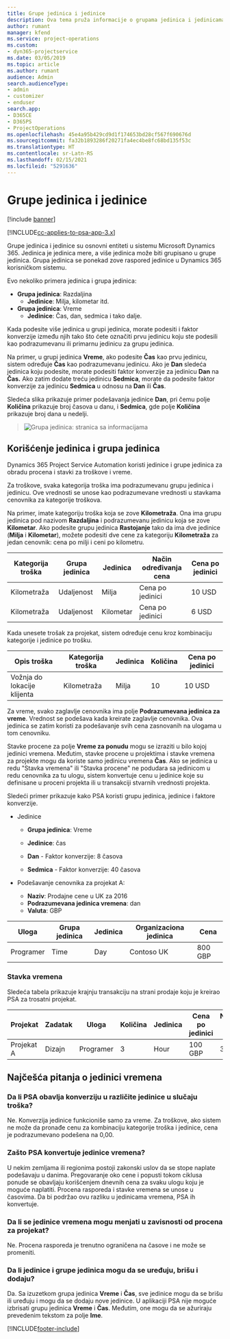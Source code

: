 ```yaml
---
title: Grupe jedinica i jedinice
description: Ova tema pruža informacije o grupama jedinica i jedinicama.
author: rumant
manager: kfend
ms.service: project-operations
ms.custom:
- dyn365-projectservice
ms.date: 03/05/2019
ms.topic: article
ms.author: rumant
audience: Admin
search.audienceType:
- admin
- customizer
- enduser
search.app:
- D365CE
- D365PS
- ProjectOperations
ms.openlocfilehash: 45e4a95b429cd9d1f174653bd28cf567f690676d
ms.sourcegitcommit: fa32b1893286f20271fa4ec4be8fc68bd135f53c
ms.translationtype: HT
ms.contentlocale: sr-Latn-RS
ms.lasthandoff: 02/15/2021
ms.locfileid: "5291636"
---
```

# <a name="unit-groups-and-units"></a>Grupe jedinica i jedinice

[!include [banner](../includes/psa-now-project-operations.md)]

[!INCLUDE[cc-applies-to-psa-app-3.x](../includes/cc-applies-to-psa-app-3x.md)]

Grupe jedinica i jedinice su osnovni entiteti u sistemu Microsoft Dynamics 365. Jedinica je jedinica mere, a više jedinica može biti grupisano u grupe jedinica. Grupa jedinica se ponekad zove raspored jedinice u Dynamics 365 korisničkom sistemu. 

Evo nekoliko primera jedinica i grupa jedinica:
 
- **Grupa jedinica**: Razdaljina 
    - **Jedinice**: Milja, kilometar itd.
- **Grupa jedinica**: Vreme
    - **Jedinice**: Čas, dan, sedmica i tako dalje. 

Kada podesite više jedinica u grupi jedinica, morate podesiti i faktor konverzije između njih tako što ćete označiti prvu jedinicu koju ste podesili kao podrazumevanu ili primarnu jedinicu za grupu jedinica. 

Na primer, u grupi jedinica **Vreme**, ako podesite **Čas** kao prvu jedinicu, sistem određuje **Čas** kao podrazumevanu jedinicu. Ako je **Dan** sledeća jedinica koju podesite, morate podesiti faktor konverzije za jedinicu **Dan** na **Čas.** Ako zatim dodate treću jedinicu **Sedmica**, morate da podesite faktor konverzije za jedinicu **Sedmica** u odnosu na **Dan** ili **Čas**. 

Sledeća slika prikazuje primer podešavanja jedinice **Dan**, pri čemu polje **Količina** prikazuje broj časova u danu, i **Sedmica**, gde polje **Količina** prikazuje broj dana u nedelji.

> ![Grupa jedinica: stranica sa informacijama](media/advanced-2.png)

## <a name="using-units-and-unit-groups"></a>Korišćenje jedinica i grupa jedinica

Dynamics 365 Project Service Automation koristi jedinice i grupe jedinica za obradu procena i stavki za troškove i vreme. 

Za troškove, svaka kategorija troška ima podrazumevanu grupu jedinica i jedinicu. Ove vrednosti se unose kao podrazumevane vrednosti u stavkama cenovnika za kategorije troškova. 

Na primer, imate kategoriju troška koja se zove **Kilometraža**. Ona ima grupu jedinica pod nazivom **Razdaljina** i podrazumevanu jedinicu koja se zove **Kilometar**. Ako podesite grupu jedinica **Rastojanje** tako da ima dve jedinice (**Milja** i **Kilometar**), možete podesiti dve cene za kategoriju **Kilometraža** za jedan cenovnik: cena po milji i ceni po kilometru.

| Kategorija troška  | Grupa jedinica  | Jedinica      | Način određivanja cena  | Cena po jedinici  |
|-------------------|---------------|-----------|-------------------|-------------------|
| Kilometraža           | Udaljenost      | Milja      | Cena po jedinici    | 10 USD            |
| Kilometraža           | Udaljenost      | Kilometar | Cena po jedinici    |  6 USD            |

Kada unesete trošak za projekat, sistem određuje cenu kroz kombinaciju kategorije i jedinice po trošku. 

| Opis troška        | Kategorija troška  | Jedinica  | Količina  | Cena po jedinici   |
|----------------------------|---------------------|-------|-----------|----------------|
| Vožnja do lokacije klijenta | Kilometraža             | Milja  | 10        | 10 USD         |

Za vreme, svako zaglavlje cenovnika ima polje **Podrazumevana jedinica za vreme**. Vrednost se podešava kada kreirate zaglavlje cenovnika. Ova jedinica se zatim koristi za podešavanje svih cena zasnovanih na ulogama u tom cenovniku.

Stavke procene za polje **Vreme za ponudu** mogu se izraziti u bilo kojoj jedinici vremena. Međutim, stavke procene u projektima i stavke vremena za projekte mogu da koriste samo jedinicu vremena **Čas**. Ako se jedinica u redu "Stavka vremena" ili "Stavka procene" ne podudara sa jedinicom u redu cenovnika za tu ulogu, sistem konvertuje cenu u jedinice koje su definisane u proceni projekta ili u transakciji stvarnih vrednosti projekta.

Sledeći primer prikazuje kako PSA koristi grupu jedinica, jedinice i faktore konverzije.
- Jedinice

   - **Grupa jedinica**: Vreme 
   - **Jedinice**: čas 
    
    - **Dan** - Faktor konverzije: 8 časova       
    - **Sedmica** - Faktor konverzije: 40 časova  
        
- Podešavanje cenovnika za projekat A:

    - **Naziv**: Prodajne cene u UK za 2016 
    - **Podrazumevana jedinica vremena**: dan 
    - **Valuta**: GBP

| Uloga      | Grupa jedinica | Jedinica | Organizaciona jedinica | Cena   |
|-----------|------------|------|---------------------|---------|
| Programer | Time       | Day  | Contoso UK          | 800 GBP |

### <a name="time-entry"></a>Stavka vremena

Sledeća tabela prikazuje krajnju transakciju na strani prodaje koju je kreirao PSA za trosatni projekat.


| Projekat   | Zadatak    | Uloga      | Količina | Jedinica  | Cena po jedinici | Nenaplaćen iznos prodaje |
|-----------|---------|-----------|----------|-------|------------|-----------------------|
| Projekat A | Dizajn  | Programer | 3        | Hour  | 100 GBP    | 300 GBP               |

## <a name="time-unit-faq"></a>Najčešća pitanja o jedinici vremena

### <a name="does-psa-convert-to-different-units-in-the-case-of-expenses"></a>Da li PSA obavlja konverziju u različite jedinice u slučaju troška?
Ne. Konverzija jedinice funkcioniše samo za vreme. Za troškove, ako sistem ne može da pronađe cenu za kombinaciju kategorije troška i jedinice, cena je podrazumevano podešena na 0,00.

### <a name="why-does-psa-convert-time-units"></a>Zašto PSA konvertuje jedinice vremena?
U nekim zemljama ili regionima postoji zakonski uslov da se stope naplate podešavaju u danima. Pregovaranje oko cene i popusti tokom ciklusa ponude se obavljaju korišćenjem dnevnih cena za svaku ulogu koju je moguće naplatiti. Procena rasporeda i stavke vremena se unose u časovima. Da bi podržao ovu razliku u jedinicama vremena, PSA ih konvertuje.

### <a name="can-time-units-be-changed-on-project-estimates"></a>Da li se jedinice vremena mogu menjati u zavisnosti od procena za projekat?
Ne. Procena rasporeda je trenutno ograničena na časove i ne može se promeniti.

### <a name="can-units-and-unit-groups-be-edited-deleted-and-added"></a>Da li jedinice i grupe jedinica mogu da se uređuju, brišu i dodaju?
Da. Sa izuzetkom grupa jedinica **Vreme** i **Čas**, sve jedinice mogu da se brišu ili uređuju i mogu da se dodaju nove jedinice. U aplikaciji PSA nije moguće izbrisati grupu jedinica **Vreme** i **Čas**. Međutim, one mogu da se ažuriraju prevedenim tekstom za polje **Ime**.


[!INCLUDE[footer-include](../includes/footer-banner.md)]